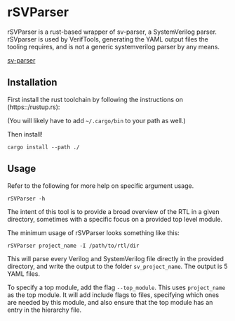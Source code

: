 # rSVParser

rSVParser is a rust-based wrapper of sv-parser, a SystemVerilog parser.
rSVparser is used by VerifTools, generating the YAML output files the tooling
requires, and is not a generic systemverilog parser by any means.

[sv-parser](https://github.com/dalance/sv-parser)

## Installation

First install the rust toolchain by following the instructions on
(https::/rustup.rs):

(You will likely have to add `~/.cargo/bin` to your path as well.)

Then install!

```
cargo install --path ./
```

## Usage

Refer to the following for more help on specific argument usage.

```
rSVParser -h
```

The intent of this tool is to provide a broad overview of the RTL in
a given directory, sometimes with a specific focus on a provided
top level module.

The minimum usage of rSVParser looks something like this:

```
rSVParser project_name -I /path/to/rtl/dir
```

This will parse every Verilog and SystemVerilog file directly in the provided
directory, and write the output to the folder `sv_project_name`. The output
is 5 YAML files.

To specify a top module, add the flag `--top_module`. This uses
`project_name` as the top module. It will add include flags to files,
specifying which ones are needed by this module, and also ensure that the top
module has an entry in the hierarchy file.
